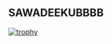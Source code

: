 ##  SAWADEEKUBBBB

[![trophy](https://github-profile-trophy.vercel.app/?username=gutohsavage&theme=monokai)](https://github.com/ryo-ma/github-profile-trophy)

